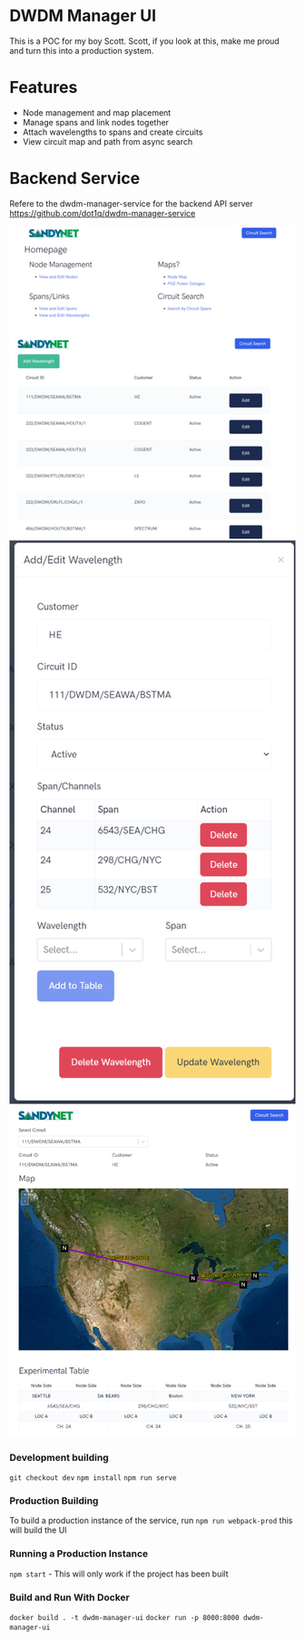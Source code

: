 # DWDM Manager UI
This is a POC for my boy Scott. Scott, if you look at this, make me proud and turn this into a production system. 

# Features
* Node management and map placement
* Manage spans and link nodes together
* Attach wavelengths to spans and create circuits
* View circuit map and path from async search

# Backend Service
Refere to the dwdm-manager-service for the backend API server
https://github.com/dot1q/dwdm-manager-service

![alt text](/src/assets/img/readme/main-page.PNG)
![alt text](/src/assets/img/readme/circuit-search.PNG)
![alt text](/src/assets/img/readme/edit-wavelength.PNG)
![alt text](/src/assets/img/readme/circuit-map.PNG)

### Development building
```git checkout dev```
```npm install```
```npm run serve```

### Production Building
To build a production instance of the service, run ```npm run webpack-prod``` this will build the UI

### Running a Production Instance 
```npm start``` - This will only work if the project has been built

### Build and Run With Docker
```docker build . -t dwdm-manager-ui```
```docker run -p 8000:8000 dwdm-manager-ui```

